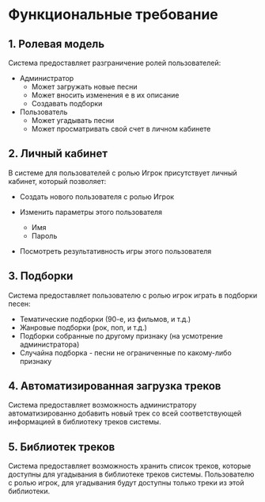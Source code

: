 # Функциональные требование
## 1. Ролевая модель

Система предоставляет разграничение ролей пользователей:
- Администратор
    - Может загружать новые песни
    - Может вносить изменения е в их описание
    - Создавать подборки
- Пользователь
    - Может угадывать песни
    - Может просматривать свой счет в личном кабинете

## 2. Личный кабинет

В системе для пользователей с ролью Игрок присутствует личный кабинет, который позволяет:
- Создать нового пользователя с ролью Игрок

- Изменить параметры этого пользователя
    - Имя
    - Пароль
- Посмотреть результативность игры этого пользователя

## 3. Подборки
Система предоставляет пользователю с ролью игрок играть в подборки песен:
- Тематические подборки (90-е, из фильмов, и т.д.)
- Жанровые подборки (рок, поп, и т.д.)
- Подборки собранные по другому признаку (на усмотрение администратора)
- Случайна подборка - песни не ограниченные по какому-либо признаку

## 4. Автоматизированная загрузка треков
Система предоставляет возможность администратору автоматизированно добавить новый трек со всей соответствующей информацией в библиотеку треков системы.

## 5. Библиотек треков
Система предоставляет возможность хранить список треков, которые доступны для угадывания в библиотеке треков системы. Пользователю с ролью игрок, для угадывания будут доступны только треки из этой библиотеки.